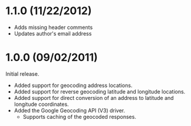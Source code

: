 # 1.1.0 (11/22/2012)
- Adds missing header comments
- Updates author's email address

# 1.0.0 (09/02/2011)

Initial release.

- Added support for geocoding address locations.
- Added support for reverse geocoding latitude and longitude locations.
- Added support for direct conversion of an address to latitude and longitude coordinates.
- Added the Google Geocoding API (V3) driver.
	- Supports caching of the geocoded responses.
